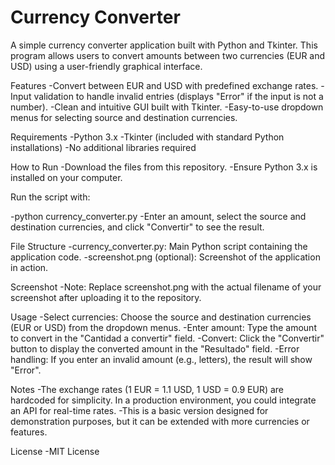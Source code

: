 # Currency Converter

A simple currency converter application built with Python and Tkinter. This program allows users to convert amounts between two currencies (EUR and USD) using a user-friendly graphical interface.

Features
-Convert between EUR and USD with predefined exchange rates.
-Input validation to handle invalid entries (displays "Error" if the input is not a number).
-Clean and intuitive GUI built with Tkinter.
-Easy-to-use dropdown menus for selecting source and destination currencies.

Requirements
-Python 3.x
-Tkinter (included with standard Python installations)
-No additional libraries required

How to Run
-Download the files from this repository.
-Ensure Python 3.x is installed on your computer.

Run the script with:

-python currency_converter.py
-Enter an amount, select the source and destination currencies, and click "Convertir" to see the result.

File Structure
-currency_converter.py: Main Python script containing the application code.
-screenshot.png (optional): Screenshot of the application in action.

Screenshot
-Note: Replace screenshot.png with the actual filename of your screenshot after uploading it to the repository.

Usage
-Select currencies: Choose the source and destination currencies (EUR or USD) from the dropdown menus.
-Enter amount: Type the amount to convert in the "Cantidad a convertir" field.
-Convert: Click the "Convertir" button to display the converted amount in the "Resultado" field.
-Error handling: If you enter an invalid amount (e.g., letters), the result will show "Error".

Notes
-The exchange rates (1 EUR = 1.1 USD, 1 USD = 0.9 EUR) are hardcoded for simplicity. In a production environment, you could integrate an API for real-time rates.
-This is a basic version designed for demonstration purposes, but it can be extended with more currencies or features.

License
-MIT License
